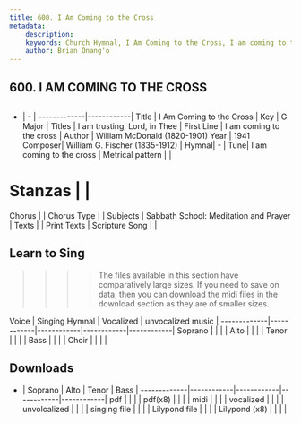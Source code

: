 ```yaml
---
title: 600. I Am Coming to the Cross
metadata:
    description: 
    keywords: Church Hymnal, I Am Coming to the Cross, I am coming to the cross, I am trusting, Lord, in Thee
    author: Brian Onang'o
---
```



## 600. I AM COMING TO THE CROSS

```txt

```

- |   -  |
-------------|------------|
Title | I Am Coming to the Cross |
Key | G Major |
Titles | I am trusting, Lord, in Thee |
First Line | I am coming to the cross |
Author | William McDonald (1820-1901)
Year | 1941
Composer| William G. Fischer (1835-1912) |
Hymnal|  - |
Tune| I am coming to the cross |
Metrical pattern | |
# Stanzas |  |
Chorus |  |
Chorus Type |  |
Subjects | Sabbath School: Meditation and Prayer |
Texts |  |
Print Texts | 
Scripture Song |  |
  
## Learn to Sing

>>>> The files available in this section have comparatively large sizes. If you need to save on data, then you can download the midi files in the download section as they are of smaller sizes.

Voice |  Singing Hymnal | Vocalized | unvocalized music |
-------------|------------|------------|------------|------------|
Soprano | | | |
Alto | | | |
Tenor | | | |
Bass | | | |
Choir | | | |

## Downloads

- |  Soprano | Alto | Tenor | Bass |
-------------|------------|------------|------------|------------|
pdf | | | |
pdf(x8) | | | |
midi | | | |
vocalized | | | |
unvolcalized | | | |
singing file | | | |
Lilypond file | | | |
Lilypond (x8) | | | |
  